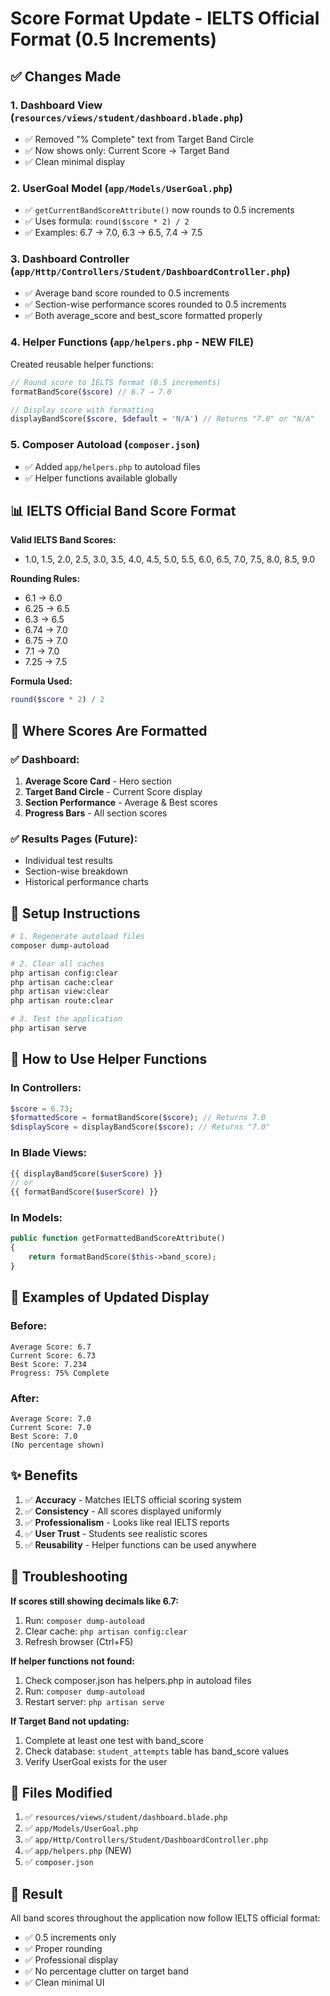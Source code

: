 # Score Format Update - IELTS Official Format (0.5 Increments)

## ✅ Changes Made

### 1. **Dashboard View** (`resources/views/student/dashboard.blade.php`)
- ✅ Removed "% Complete" text from Target Band Circle
- ✅ Now shows only: Current Score → Target Band
- ✅ Clean minimal display

### 2. **UserGoal Model** (`app/Models/UserGoal.php`)
- ✅ `getCurrentBandScoreAttribute()` now rounds to 0.5 increments
- ✅ Uses formula: `round($score * 2) / 2`
- ✅ Examples: 6.7 → 7.0, 6.3 → 6.5, 7.4 → 7.5

### 3. **Dashboard Controller** (`app/Http/Controllers/Student/DashboardController.php`)
- ✅ Average band score rounded to 0.5 increments
- ✅ Section-wise performance scores rounded to 0.5 increments
- ✅ Both average_score and best_score formatted properly

### 4. **Helper Functions** (`app/helpers.php` - NEW FILE)
Created reusable helper functions:

```php
// Round score to IELTS format (0.5 increments)
formatBandScore($score) // 6.7 → 7.0

// Display score with formatting
displayBandScore($score, $default = 'N/A') // Returns "7.0" or "N/A"
```

### 5. **Composer Autoload** (`composer.json`)
- ✅ Added `app/helpers.php` to autoload files
- ✅ Helper functions available globally

## 📊 IELTS Official Band Score Format

**Valid IELTS Band Scores:**
- 1.0, 1.5, 2.0, 2.5, 3.0, 3.5, 4.0, 4.5, 5.0, 5.5, 6.0, 6.5, 7.0, 7.5, 8.0, 8.5, 9.0

**Rounding Rules:**
- 6.1 → 6.0
- 6.25 → 6.5
- 6.3 → 6.5
- 6.74 → 7.0
- 6.75 → 7.0
- 7.1 → 7.0
- 7.25 → 7.5

**Formula Used:**
```php
round($score * 2) / 2
```

## 🎯 Where Scores Are Formatted

### ✅ Dashboard:
1. **Average Score Card** - Hero section
2. **Target Band Circle** - Current Score display
3. **Section Performance** - Average & Best scores
4. **Progress Bars** - All section scores

### ✅ Results Pages (Future):
- Individual test results
- Section-wise breakdown
- Historical performance charts

## 🚀 Setup Instructions

```bash
# 1. Regenerate autoload files
composer dump-autoload

# 2. Clear all caches
php artisan config:clear
php artisan cache:clear
php artisan view:clear
php artisan route:clear

# 3. Test the application
php artisan serve
```

## 🔧 How to Use Helper Functions

### In Controllers:
```php
$score = 6.73;
$formattedScore = formatBandScore($score); // Returns 7.0
$displayScore = displayBandScore($score); // Returns "7.0"
```

### In Blade Views:
```php
{{ displayBandScore($userScore) }}
// or
{{ formatBandScore($userScore) }}
```

### In Models:
```php
public function getFormattedBandScoreAttribute()
{
    return formatBandScore($this->band_score);
}
```

## 📝 Examples of Updated Display

### Before:
```
Average Score: 6.7
Current Score: 6.73
Best Score: 7.234
Progress: 75% Complete
```

### After:
```
Average Score: 7.0
Current Score: 7.0
Best Score: 7.0
(No percentage shown)
```

## ✨ Benefits

1. ✅ **Accuracy** - Matches IELTS official scoring system
2. ✅ **Consistency** - All scores displayed uniformly
3. ✅ **Professionalism** - Looks like real IELTS reports
4. ✅ **User Trust** - Students see realistic scores
5. ✅ **Reusability** - Helper functions can be used anywhere

## 🐛 Troubleshooting

**If scores still showing decimals like 6.7:**
1. Run: `composer dump-autoload`
2. Clear cache: `php artisan config:clear`
3. Refresh browser (Ctrl+F5)

**If helper functions not found:**
1. Check composer.json has helpers.php in autoload files
2. Run: `composer dump-autoload`
3. Restart server: `php artisan serve`

**If Target Band not updating:**
1. Complete at least one test with band_score
2. Check database: `student_attempts` table has band_score values
3. Verify UserGoal exists for the user

## 📍 Files Modified

1. ✅ `resources/views/student/dashboard.blade.php`
2. ✅ `app/Models/UserGoal.php`
3. ✅ `app/Http/Controllers/Student/DashboardController.php`
4. ✅ `app/helpers.php` (NEW)
5. ✅ `composer.json`

## 🎉 Result

All band scores throughout the application now follow IELTS official format:
- ✅ 0.5 increments only
- ✅ Proper rounding
- ✅ Professional display
- ✅ No percentage clutter on target band
- ✅ Clean minimal UI
